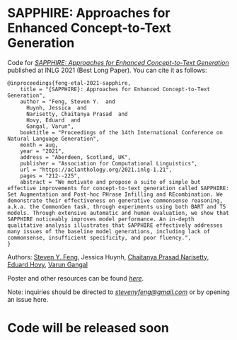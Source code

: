 # SAPPHIRE: Approaches for Enhanced Concept-to-Text Generation
Code for [*SAPPHIRE: Approaches for Enhanced Concept-to-Text Generation*](https://aclanthology.org/2021.inlg-1.21/) published at INLG 2021 (Best Long Paper). You can cite it as follows:
```
@inproceedings{feng-etal-2021-sapphire,
    title = "{SAPPHIRE}: Approaches for Enhanced Concept-to-Text Generation",
    author = "Feng, Steven Y.  and
      Huynh, Jessica  and
      Narisetty, Chaitanya Prasad  and
      Hovy, Eduard  and
      Gangal, Varun",
    booktitle = "Proceedings of the 14th International Conference on Natural Language Generation",
    month = aug,
    year = "2021",
    address = "Aberdeen, Scotland, UK",
    publisher = "Association for Computational Linguistics",
    url = "https://aclanthology.org/2021.inlg-1.21",
    pages = "212--225",
    abstract = "We motivate and propose a suite of simple but effective improvements for concept-to-text generation called SAPPHIRE: Set Augmentation and Post-hoc PHrase Infilling and REcombination. We demonstrate their effectiveness on generative commonsense reasoning, a.k.a. the CommonGen task, through experiments using both BART and T5 models. Through extensive automatic and human evaluation, we show that SAPPHIRE noticeably improves model performance. An in-depth qualitative analysis illustrates that SAPPHIRE effectively addresses many issues of the baseline model generations, including lack of commonsense, insufficient specificity, and poor fluency.",
}
``` 
Authors: <a href="https://scholar.google.ca/citations?hl=en&user=zwiszZIAAAAJ">Steven Y. Feng</a>,
			  Jessica Huynh, 
			  <a href="https://scholar.google.com/citations?hl=en&user=Ms259AMAAAAJ&view_op=list_works&sortby=pubdate">Chaitanya Prasad Narisetty</a>,
        <a href="https://scholar.google.com/citations?user=PUFxrroAAAAJ&hl=en">Eduard Hovy</a>,
        <a href="https://scholar.google.co.in/citations?user=rWZq2nQAAAAJ&hl=en">Varun Gangal</a>
              
Poster and other resources can be found [*here*](https://styfeng.github.io/).

Note: inquiries should be directed to [*stevenyfeng@gmail.com*](mailto:stevenyfeng@gmail.com) or by opening an issue here.

# Code will be released soon
